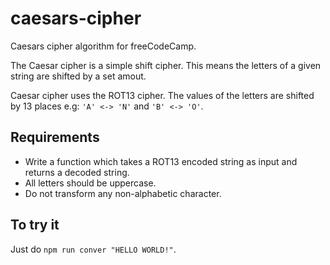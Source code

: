 # caesars-cipher

Caesars cipher algorithm for freeCodeCamp.

The Caesar cipher is a simple shift cipher. This means the letters of a given string are shifted by a set amout.

Caesar cipher uses the ROT13 cipher. The values of the letters are shifted by 13 places e.g: `'A' <-> 'N'` and `'B' <-> 'O'`.

## Requirements

* Write a function which takes a ROT13 encoded string as input and returns a decoded string.
* All letters should be uppercase.
* Do not transform any non-alphabetic character.

## To try it

Just do `npm run conver "HELLO WORLD!"`.
